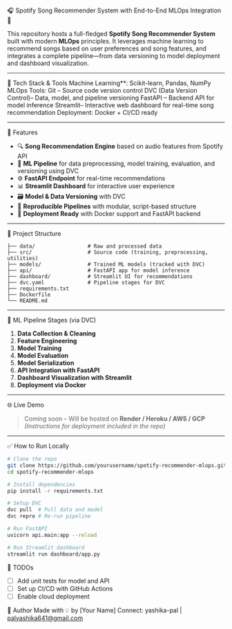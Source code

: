🎧 Spotify Song Recommender System with End-to-End MLOps Integration 🚀

This repository hosts a full-fledged **Spotify Song Recommender System** built with modern **MLOps** principles. It leverages machine learning to recommend songs based on user preferences and song features, and integrates a complete pipeline—from data versioning to model deployment and dashboard visualization.

---

🔧 Tech Stack & Tools
Machine Learning**: Scikit-learn, Pandas, NumPy
MLOps Tools:
Git – Source code version control
DVC (Data Version Control)– Data, model, and pipeline versioning
FastAPI – Backend API for model inference
Streamlit– Interactive web dashboard for real-time song recommendation
Deployment: Docker + CI/CD ready

---

🚀 Features

* 🔍 **Song Recommendation Engine** based on audio features from Spotify API
* 🧠 **ML Pipeline** for data preprocessing, model training, evaluation, and versioning using DVC
* ⚙️ **FastAPI Endpoint** for real-time recommendations
* 📊 **Streamlit Dashboard** for interactive user experience
* 🗃️ **Model & Data Versioning** with DVC
* 🔁 **Reproducible Pipelines** with modular, script-based structure
* 🚢 **Deployment Ready** with Docker support and FastAPI backend

---

📁 Project Structure

```
├── data/                 # Raw and processed data
├── src/                  # Source code (training, preprocessing, utilities)
├── models/               # Trained ML models (tracked with DVC)
├── api/                  # FastAPI app for model inference
├── dashboard/            # Streamlit UI for recommendations
├── dvc.yaml              # Pipeline stages for DVC
├── requirements.txt
├── Dockerfile
└── README.md
```

---

🔄 ML Pipeline Stages (via DVC)

1. **Data Collection & Cleaning**
2. **Feature Engineering**
3. **Model Training**
4. **Model Evaluation**
5. **Model Serialization**
6. **API Integration with FastAPI**
7. **Dashboard Visualization with Streamlit**
8. **Deployment via Docker**

---

🌐 Live Demo

> Coming soon – Will be hosted on **Render / Heroku / AWS / GCP**
> *(Instructions for deployment included in the repo)*

---
✅ How to Run Locally

```bash
# Clone the repo
git clone https://github.com/yourusername/spotify-recommender-mlops.git
cd spotify-recommender-mlops

# Install dependencies
pip install -r requirements.txt

# Setup DVC
dvc pull  # Pull data and model
dvc repro # Re-run pipeline

# Run FastAPI
uvicorn api.main:app --reload

# Run Streamlit dashboard
streamlit run dashboard/app.py
```

📌 TODOs
* [ ] Add unit tests for model and API
* [ ] Set up CI/CD with GitHub Actions
* [ ] Enable cloud deployment

🧠 Author
Made with 💡 by \[Your Name]
Connect: yashika-pal  | palyashika641@gmail.com

